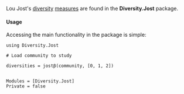 Lou Jost's
[diversity](http://dx.doi.org/10.1111/j.2006.0030-1299.14714.x)
[measures](http://www.esajournals.org/doi/abs/10.1890/06-1736.1) are
found in the **Diversity.Jost** package.

#### Usage

Accessing the main functionality in the package is simple:

```julia_skip
using Diversity.Jost

# Load community to study

diversities = jostβ(community, [0, 1, 2])
```

```@contents
```

```@autodocs
Modules = [Diversity.Jost]
Private = false
```

```@index
```
